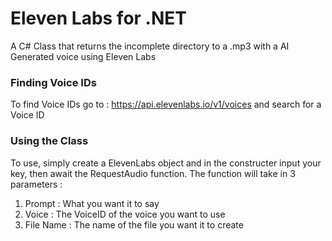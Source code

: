 # Eleven Labs for .NET
A C# Class that returns the incomplete directory to a .mp3 with a AI Generated voice using Eleven Labs

### Finding Voice IDs
To find Voice IDs go to : https://api.elevenlabs.io/v1/voices and search for a Voice ID

### Using the Class
To use, simply create a ElevenLabs object and in the constructer input your key, then await the RequestAudio function.
The function will take in 3 parameters :
1. Prompt : What you want it to say
2. Voice : The VoiceID of the voice you want to use
3. File Name : The name of the file you want it to create
